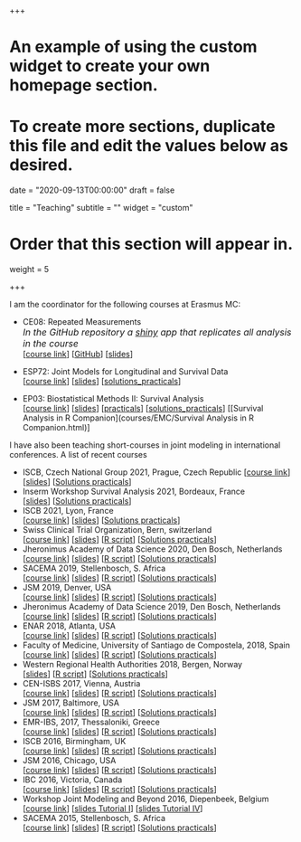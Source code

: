 +++
# An example of using the custom widget to create your own homepage section.
# To create more sections, duplicate this file and edit the values below as desired.

date = "2020-09-13T00:00:00"
draft = false

title = "Teaching"
subtitle = ""
widget = "custom"

# Order that this section will appear in.
weight = 5

+++

I am the coordinator for the following courses at Erasmus MC:

- CE08: Repeated Measurements  
<font size="3">*In the GitHub repository a [shiny](http://shiny.rstudio.com/) app that replicates all analysis in the course*</font>  
[[course link](https://www.nihes.com/course/ce08_repeated_measurements/)]
[[GitHub](https://github.com/drizopoulos/Repeated_Measurements)]
[[slides](courses/EMC/CE08.pdf)]

- ESP72: Joint Models for Longitudinal and Survival Data  
[[course link](http://erasmussummerprogramme.nl/summer-programme-courses/?ct=ESP72&pg=Courses)]
[[slides](courses/EMC/ESP72.pdf)]
[[solutions_practicals](courses/EMC/ESP72_solutions.R)]

- EP03: Biostatistical Methods II: Survival Analysis  
[[course link](https://www.nihes.com/course/ep03_biostatistical_methods_ii_classical_regression_models/)]
[[slides](courses/EMC/EP03.pdf)]
[[practicals](courses/EMC/EP03_practicals.pdf)]
[[solutions_practicals](courses/EMC/EP03_solutions.R)]
[[Survival Analysis in R Companion](courses/EMC/Survival Analysis in R Companion.html)]

I have also been teaching short-courses in joint modeling in international conferences. A 
list of recent courses

- ISCB, Czech National Group 2021, Prague, Czech Republic 
[[course link](https://sites.google.com/view/iscb-czechia/iscb-courses-in-biostatistics/2021)] [[slides](courses/Int/JMwithR_Prague_2021.pdf)] [[Solutions practicals](courses/Int/Solutions_Prague_2021.R)]
- Inserm Workshop Survival Analysis 2021, Bordeaux, France  
[[slides](courses/Int/JMwithR_Inserm_2021.pdf)] [[Solutions practicals](courses/Int/Solutions_Inserm_2021.R)]
- ISCB 2021, Lyon, France  
[[course link](http://www.iscb2021.info/en/pages/iscb-2021-programme)] [[slides](courses/Int/JMwithR_ISCB_2021.pdf)] [[Solutions practicals](courses/Int/Solutions_ISCB_2021.R)]
- Swiss Clinical Trial Organization, Bern, switzerland  
[[course link](https://www.scto.ch/de/network/scto-platforms/statistics-and-methodology.html)] [[slides](courses/Int/JMwithR_Bern_2021.pdf)] [[R script](courses/Int/JMbasics_Bern_2021.R)] [[Solutions practicals](courses/Int/Solutions_Bern_2021.R)]
- Jheronimus Academy of Data Science 2020, Den Bosch, Netherlands  
[[course link](https://www.jads.nl/data-science-in-health.html)] [[slides](courses/Int/JMwithR_JADS_2020.pdf)] [[R script](courses/Int/JMbasics_JADS_2020.R)] [[Solutions practicals](courses/Int/Solutions_JADS_2020.R)]
- SACEMA 2019, Stellenbosch, S. Africa  
[[course link](http://www.sacema.org/node/Joint-Modeling-2019)] [[slides](courses/Int/JMwithR_SACEMA_2019.pdf)] [[R script](courses/Int/JMbasics_SACEMA_2019.R)] [[Solutions practicals](courses/Int/Solutions_SACEMA_2019.R)]
- JSM 2019, Denver, USA  
[[course link](https://ww2.amstat.org/meetings/jsm/2019/onlineprogram/ActivityDetails.cfm?SessionID=217957)] [[slides](courses/Int/JMwithR_JSM_2019.pdf)] [[R script](courses/Int/JMbasics_JSM_2019.R)] [[Solutions practicals](courses/Int/Solutions_JSM_2019.R)]
- Jheronimus Academy of Data Science 2019, Den Bosch, Netherlands  
[[course link](https://www.jads.nl/data-science-in-health.html)] [[slides](courses/Int/JMwithR_JADS_2019.pdf)] [[R script](courses/Int/JMbasics_JADS_2019.R)] [[Solutions practicals](courses/Int/Solutions_JADS_2019.R)]
- ENAR 2018, Atlanta, USA  
[[course link](https://enar.org/meetings/spring2018/program/Preliminary_Program.pdf)] [[slides](courses/Int/JMwithR_ENAR_2018.pdf)] [[R script](courses/Int/JMbasics_ENAR_2018.R)] [[Solutions practicals](courses/Int/Solutions_ENAR_2018.R)]
- Faculty of Medicine, University of Santiago de Compostela, 2018, Spain  
[[course link](http://icbusc.com/event/introduction_joint_modeling)] [[slides](courses/Int/JMwithR_USC_2018.pdf)] [[R script](courses/Int/JMbasics_USC_2018.R)] [[Solutions practicals](courses/Int/Solutions_USC_2018.R)]
- Western Regional Health Authorities 2018, Bergen, Norway  
[[slides](courses/Int/JMwithR_Bergen_2018.pdf)] [[R script](courses/Int/JMbasics_Bergen_2018.R)] [[Solutions practicals](courses/Int/Solutions_Bergen_2018.R)]
- CEN-ISBS 2017, Vienna, Austria  
[[course link](http://www.cenisbs2017.org/programme/courses.html)] [[slides](courses/Int/JMwithR_CEN-ISBS_2017.pdf)] [[R script](courses/Int/JMbasics_CEN-ISBS_2017.R)] [[Solutions practicals](courses/Int/Solutions_CEN-ISBS_2017.R)]
- JSM 2017, Baltimore, USA  
[[course link](https://ww2.amstat.org/meetings/jsm/2017/onlineprogram/ActivityDetails.cfm?SessionID=214046)] [[slides](courses/Int/JMwithR_JSM_2017.pdf)] [[R script](courses/Int/JMbasics_JSM_2017.R)] [[Solutions practicals](courses/Int/Solutions_JSM_2017.R)]
- EMR-IBS, 2017, Thessaloniki, Greece  
[[course link](http://stat-athens.aueb.gr/~emribs/page/EMR2017/rizopoulos.htm)] [[slides](courses/Int/JMwithR_EMR_2017.pdf)] [[R script](courses/Int/JMbasics_EMR_2017.R)] [[Solutions practicals](courses/Int/Solutions_EMR_2017.R)]
- ISCB 2016, Birmingham, UK  
[[course link](http://www.birmingham.ac.uk/facilities/mds-cpd/conferences/iscb-2016/programme/pre-conference-courses.aspx)] [[slides](courses/Int/JMwithR_ISCB_2016.pdf)] [[R script](courses/Int/JMbasics_ISCB_2016.R)] [[Solutions practicals](courses/Int/Solutions_ISCB_2016.R)]
- JSM 2016, Chicago, USA  
[[course link](https://ww2.amstat.org/meetings/jsm/2016/onlineprogram/ActivityDetails.cfm?SessionID=212624)] [[slides](courses/Int/JMwithR_JSM_2016.pdf)] [[R script](courses/Int/JMbasics_JSM_2016.R)] [[Solutions practicals](courses/Int/Solutions_JSM_2016.R)]
- IBC 2016, Victoria, Canada  
[[course link](http://2016.biometricconference.org/2016ibc-short-course-offerings/)] [[slides](courses/Int/JMwithR_IBC_2016.pdf)] [[R script](courses/Int/JMbasics_IBC_2016.R)] [[Solutions practicals](courses/Int/Solutions_IBC_2016.R)]
- Workshop Joint Modeling and Beyond 2016, Diepenbeek, Belgium  
[[course link](http://www.uhasselt.be/Joint-Modeling-and-Beyond)] [[slides Tutorial I](courses/Int/JMwithR_Hasselt1_2016.pdf)] [[slides Tutorial IV](courses/Int/JMwithR_Hasselt4_2016.pdf)]
- SACEMA 2015, Stellenbosch, S. Africa  
[[course link](http://www.sacema.org/node/introduction-to-the-joint-modelling-of-longitudinal-and-survival-data-with-applications-in-r)] [[slides](courses/Int/JMwithR_SACEMA_2015.pdf)] [[R script](courses/Int/JMbasics_SACEMA_2015.R)] [[Solutions practicals](courses/Int/Solutions_SACEMA_2015.R)]

